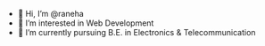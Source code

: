 - 👋 Hi, I’m @raneha
- 👀 I’m interested in Web Development
- 🌱 I’m currently pursuing B.E. in Electronics & Telecommunication
